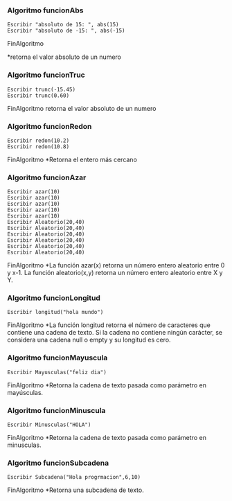 ### Algoritmo funcionAbs
	Escribir "absoluto de 15: ", abs(15)
	Escribir "absoluto de -15: ", abs(-15)	
FinAlgoritmo

*retorna el valor absoluto de un numero

### Algoritmo funcionTruc
	Escribir trunc(-15.45)
	Escribir trunc(0.60)
		
FinAlgoritmo
retorna el valor absoluto de un numero

### Algoritmo funcionRedon
	Escribir redon(10.2)
	Escribir redon(10.8)
	
FinAlgoritmo
*Retorna el entero más cercano

### Algoritmo funcionAzar
	Escribir azar(10)
	Escribir azar(10)
	Escribir azar(10)
	Escribir azar(10)
	Escribir azar(10)
	Escribir Aleatorio(20,40)
	Escribir Aleatorio(20,40)
	Escribir Aleatorio(20,40)
	Escribir Aleatorio(20,40)
	Escribir Aleatorio(20,40)
	Escribir Aleatorio(20,40)
FinAlgoritmo
*La función azar(x) retorna un número entero aleatorio entre 0 y x-1. La función aleatorio(x,y) retorna un número entero aleatorio entre X y Y.

### Algoritmo funcionLongitud
	Escribir longitud("hola mundo")
FinAlgoritmo
*La función longitud retorna el número de caracteres que contiene una cadena de texto. Si la cadena no contiene ningún carácter, se considera una cadena null o empty y su longitud es cero.

### Algoritmo funcionMayuscula
	Escribir Mayusculas("feliz dia")
FinAlgoritmo
*Retorna la cadena de texto pasada como parámetro en mayúsculas.

### Algoritmo funcionMinuscula
	Escribir Minusculas("HOLA")
FinAlgoritmo
*Retorna la cadena de texto pasada como parámetro en minusculas.

### Algoritmo funcionSubcadena
	Escribir Subcadena("Hola progrmacion",6,10)
FinAlgoritmo
*Retorna una subcadena de texto.




